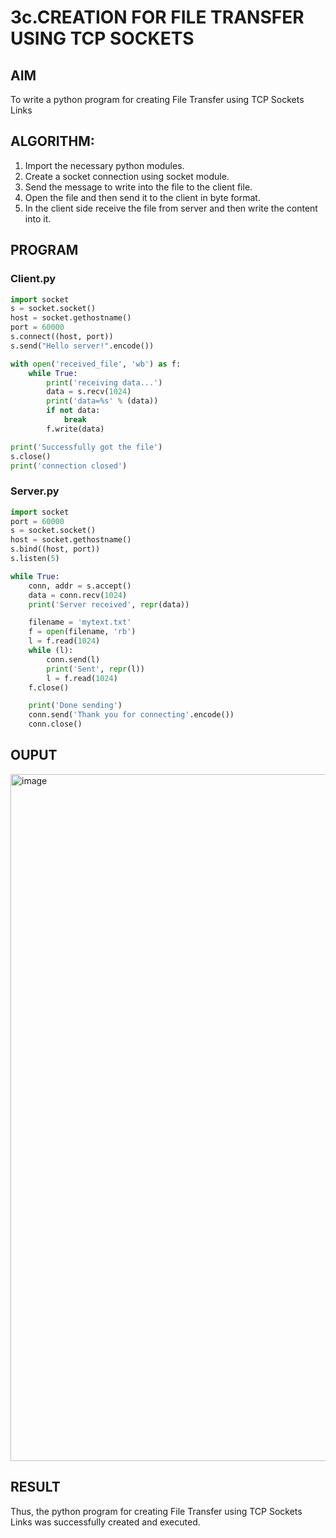 # 3c.CREATION FOR FILE TRANSFER USING TCP SOCKETS
## AIM
To write a python program for creating File Transfer using TCP Sockets Links
## ALGORITHM:
1. Import the necessary python modules.
2. Create a socket connection using socket module.
3. Send the message to write into the file to the client file.
4. Open the file and then send it to the client in byte format.
5. In the client side receive the file from server and then write the content into it.
## PROGRAM

### Client.py
```py
import socket
s = socket.socket()
host = socket.gethostname()
port = 60000
s.connect((host, port))
s.send("Hello server!".encode())

with open('received_file', 'wb') as f:
    while True:
        print('receiving data...')
        data = s.recv(1024)
        print('data=%s' % (data))
        if not data:
            break
        f.write(data)

print('Successfully got the file')
s.close()
print('connection closed')
```

### Server.py
```py
import socket
port = 60000
s = socket.socket()
host = socket.gethostname()
s.bind((host, port))
s.listen(5)

while True:
    conn, addr = s.accept()
    data = conn.recv(1024)
    print('Server received', repr(data))

    filename = 'mytext.txt'
    f = open(filename, 'rb')
    l = f.read(1024)
    while (l):
        conn.send(l)
        print('Sent', repr(l))
        l = f.read(1024)
    f.close()

    print('Done sending')
    conn.send('Thank you for connecting'.encode())
    conn.close()
```
## OUPUT
<img width="1470" height="1099" alt="image" src="https://github.com/user-attachments/assets/d72a917c-4de7-41f9-8d58-870b25602519" />

## RESULT
Thus, the python program for creating File Transfer using TCP Sockets Links was successfully created and executed.
